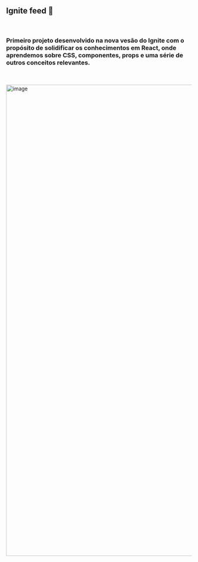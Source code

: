 ## Ignite feed 📰
<br/>

### Primeiro projeto desenvolvido na nova vesão do **Ignite** com o propósito de solidificar os conhecimentos em React, onde aprendemos sobre CSS, componentes, props e uma série de outros conceitos relevantes.
<br/>
<br/>
<img width="1277" alt="image" src="https://user-images.githubusercontent.com/33062949/174503440-c4c787e0-fa34-4ba1-9c18-67dc82458c9e.png">
